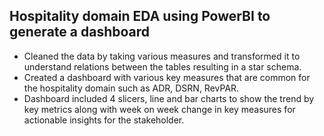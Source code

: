 ## Hospitality domain EDA using PowerBI to generate a dashboard
- Cleaned the data by taking various measures and transformed it to understand relations between the tables resulting in a star schema. 
- Created a dashboard with various key measures that are common for the hospitality domain such as ADR, DSRN, RevPAR.
- Dashboard included 4 slicers, line and bar charts to show the trend by key metrics along with week on week change in key measures for actionable insights for the stakeholder.
